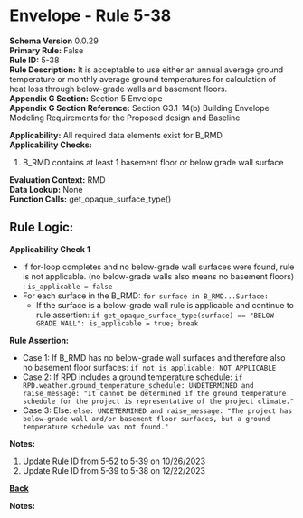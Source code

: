 # Envelope - Rule 5-38  
**Schema Version** 0.0.29  
**Primary Rule:** False  
**Rule ID:** 5-38  
**Rule Description:** It is acceptable to use either an annual average ground temperature or monthly average ground temperatures for calculation of heat loss through below-grade walls and basement floors.  
**Appendix G Section:** Section 5 Envelope  
**Appendix G Section Reference:** Section G3.1-14(b) Building Envelope Modeling Requirements for the Proposed design and Baseline  

**Applicability:** All required data elements exist for B_RMD  
**Applicability Checks:**  
  1. B_RMD contains at least 1 basement floor or below grade wall surface 
 
**Evaluation Context:** RMD  
**Data Lookup:** None  
**Function Calls:**
get_opaque_surface_type()

## Rule Logic:  
**Applicability Check 1**  
- If for-loop completes and no below-grade wall surfaces were found, rule is not applicable. (no below-grade walls also means no basement floors) : `is_applicable = false`  
- For each surface in the B_RMD: `for surface in B_RMD...Surface:`  
  - If the surface is a below-grade wall rule is applicable and continue to rule assertion: `if get_opaque_surface_type(surface) == "BELOW-GRADE WALL": is_applicable = true; break`  

**Rule Assertion:**  
- Case 1: If B_RMD has no below-grade wall surfaces and therefore also no basement floor surfaces: `if not is_applicable: NOT_APPLICABLE`  
- Case 2: If RPD includes a ground temperature schedule: `if RPD.weather.ground_temperature_schedule: UNDETERMINED and raise_message: "It cannot be determined if the ground temperature schedule for the project is representative of the project climate."`  
- Case 3: Else: `else: UNDETERMINED and raise_message: "The project has below-grade wall and/or basement floor surfaces, but a ground temperature schedule was not found."`  


**Notes:**
1. Update Rule ID from 5-52 to 5-39 on 10/26/2023  
2. Update Rule ID from 5-39 to 5-38 on 12/22/2023

**[Back](../_toc.md)**

**Notes:**
